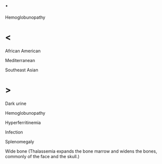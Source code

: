 # .

Hemoglobunopathy

# <

African American

Mediterranean

Southeast Asian

# >

Dark urine

Hemoglobunopathy

Hyperferritinemia

Infection

Splenomegaly

Wide bone (Thalassemia expands the bone marrow and widens the bones, commonly of the face and the skull.)
